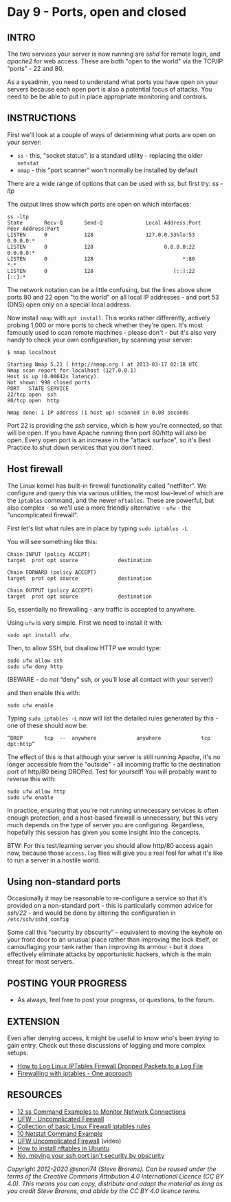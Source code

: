 # Day 9 - Ports, open and closed

## INTRO

The two services your server is now running are *sshd* for remote login, and *apache2* for web access. These are both "open to the world" via the TCP/IP “ports” - 22  and 80.

As a sysadmin, you need to understand what ports you have open on your servers because each open port is also a potential focus of attacks. You need to be be able to put in place appropriate monitoring and controls.

## INSTRUCTIONS

First we'll look at a couple of ways of determining what ports are open on your server:

* `ss` - this, "socket status", is a standard utility - replacing the older `netstat`
* `nmap` - this "port scanner" won't normally be installed by default

There are a wide range of options that can be used with *ss*, but first try: *ss -ltp*

The output lines show which ports are open on which interfaces:
    
    ss -ltp
    State       Recv-Q       Send-Q              Local Address:Port             Peer Address:Port       
    LISTEN      0            128                 127.0.0.53%lo:53                    0.0.0.0:*          
    LISTEN      0            128                       0.0.0.0:22                    0.0.0.0:*          
    LISTEN      0            128                             *:80                          *:*          
    LISTEN      0            128                          [::]:22                       [::]:*              
    
The network notation can be a little confusing, but the lines above show ports 80 and 22 open "to the world" on all local IP addresses - and port 53 (DNS) open only on a special local address.

Now install `nmap` with `apt install`. This works rather differently, actively probing 1,000 or more ports to check whether they're open. It's most famously used to scan remote machines - please don't - but it's also very handy to check your own configuration, by scanning your server:

    $ nmap localhost

    Starting Nmap 5.21 ( http://nmap.org ) at 2013-03-17 02:18 UTC
    Nmap scan report for localhost (127.0.0.1)
    Host is up (0.00042s latency).
    Not shown: 998 closed ports
    PORT   STATE SERVICE
    22/tcp open  ssh
    80/tcp open  http

    Nmap done: 1 IP address (1 host up) scanned in 0.08 seconds

Port 22 is providing the *ssh* service, which is how you're connected, so that will be open. If you have Apache running then port 80/http will also be open. Every open port is an increase in the "attack surface", so it's Best Practice to shut down services that you don't need.

## Host firewall
The Linux kernel has built-in firewall functionality called "netfilter". We configure and query this via various utilities,  the most low-level of which are the `iptables` command, and the newer `nftables`. These are powerful, but also complex - so we'll use a more friendly alternative - `ufw` - the "uncomplicated firewall".

First let's list what rules are in place by typing `sudo iptables -L`

You will see something like this:

    Chain INPUT (policy ACCEPT)
	target 	prot opt source           	destination

	Chain FORWARD (policy ACCEPT)
	target 	prot opt source           	destination

	Chain OUTPUT (policy ACCEPT)
	target 	prot opt source           	destination

So, essentially no firewalling - any traffic is accepted to anywhere.

Using `ufw` is very simple. First we need to install it with:

	sudo apt install ufw

Then, to allow SSH, but disallow HTTP we would type:

	sudo ufw allow ssh
	sudo ufw deny http

(BEWARE - do _not_ “deny” ssh, or you’ll lose all contact with your server!)

and then enable this with:

	sudo ufw enable

Typing `sudo iptables -L` now will list the detailed rules generated by this - one of these should now be:

    “DROP       tcp  --  anywhere             anywhere             tcp dpt:http” 

The effect of this is that although your server is still running Apache, it's no longer accessible from the "outside" - all incoming traffic to the destination port of http/80 being DROPed. Test for yourself! You will probably want to reverse this with:

    sudo ufw allow http
    sudo ufw enable
    
In practice, ensuring that you're not running unnecessary services is often enough protection, and a host-based firewall is unnecessary, but this very much depends on the type of server you are configuring. Regardless, hopefully this session has given you some insight into the concepts.

BTW: For this test/learning server you should allow http/80 access again now, because those `access.log` files will give you a real feel for what it's like to run a server in a hostile world.

## Using non-standard ports
Occasionally it may be reasonable to re-configure a service so that it’s provided on a non-standard port - this is particularly common advice for *ssh/22* - and would be done by altering the configuration in `/etc/ssh/sshd_config`

Some call this “security by obscurity” - equivalent to moving the keyhole on your front door to an unusual place rather than improving the lock itself, or camouflaging your tank rather than improving its armour - but it *does* effectively eliminate attacks by opportunistic hackers, which is the main threat for most servers. 

## POSTING YOUR PROGRESS
* As always, feel free to post your progress, or questions, to the forum.

## EXTENSION
Even after denying access, it might be useful to know who's been *trying* to gain entry. Check out these discussions of logging and more complex setups:

* [How to Log Linux IPTables Firewall Dropped Packets to a Log File](http://www.thegeekstuff.com/2012/08/iptables-log-packets/)
* [Firewalling with iptables - One approach](http://www.pettingers.org/code/firewall.html)

## RESOURCES
* [12 ss Command Examples to Monitor Network Connections](https://www.tecmint.com/ss-command-examples-in-linux/)
* [UFW - Uncomplicated Firewall](https://help.ubuntu.com/community/UFW)
* [Collection of basic Linux Firewall iptables rules](http://linuxconfig.org/collection-of-basic-linux-firewall-iptables-rules)
* [10 Netstat Command Example](http://www.thegeekstuff.com/2010/03/netstat-command-examples/)
* [UFW Uncomplicated Firewall](http://www.youtube.com/watch?v=nc3A5Dy4xE0&feature=relmfu) (video)
* [How to install nftables in Ubuntu](https://www.liquidweb.com/kb/how-to-install-nftables-in-ubuntu/)
* [No, moving your ssh port isn't security by obscurity](https://danielmiessler.com/blog/no-moving-your-ssh-port-isnt-security-by-obscurity/)

*Copyright 2012-2020 @snori74 (Steve Brorens). Can be reused under the terms of the Creative Commons Attribution 4.0 International Licence (CC BY 4.0).*
*This means you can copy, distribute and adapt the material as long as you credit Steve Brorens, and abide by the CC BY 4.0 licence terms.* 
